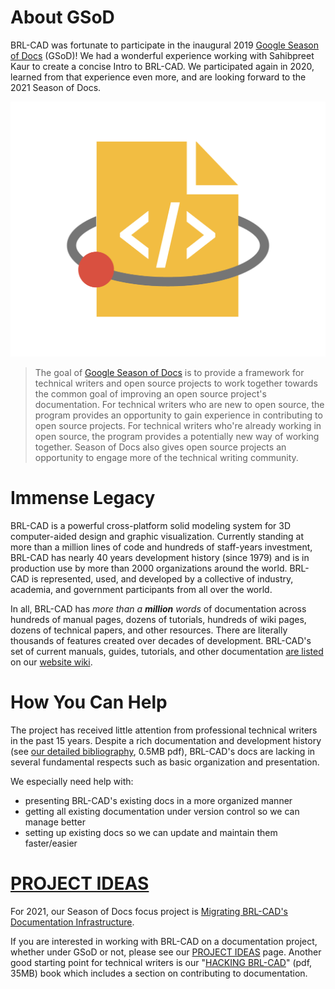 # About GSoD

BRL-CAD was fortunate to participate in the inaugural 2019 [Google
Season of Docs](https://developers.google.com/season-of-docs/) (GSoD)!
We had a wonderful experience working with Sahibpreet Kaur to create a
concise Intro to BRL-CAD. We participated again in 2020, learned from
that experience even more, and are looking forward to the 2021 Season of
Docs.

![](img/GSoD2019.png)

> The goal of [Google Season of
> Docs](https://developers.google.com/season-of-docs/) is to provide a
> framework for technical writers and open source projects to work
> together towards the common goal of improving an open source project's
> documentation. For technical writers who are new to open source, the
> program provides an opportunity to gain experience in contributing to
> open source projects. For technical writers who're already working in
> open source, the program provides a potentially new way of working
> together. Season of Docs also gives open source projects an
> opportunity to engage more of the technical writing community.

# Immense Legacy

BRL-CAD is a powerful cross-platform solid modeling system for 3D
computer-aided design and graphic visualization. Currently standing at
more than a million lines of code and hundreds of staff-years
investment, BRL-CAD has nearly 40 years development history (since 1979)
and is in production use by more than 2000 organizations around the
world. BRL-CAD is represented, used, and developed by a collective of
industry, academia, and government participants from all over the world.

In all, BRL-CAD has *more than a **million** words* of documentation
across hundreds of manual pages, dozens of tutorials, hundreds of wiki
pages, dozens of technical papers, and other resources. There are
literally thousands of features created over decades of development.
BRL-CAD's set of current manuals, guides, tutorials, and other
documentation [are listed](doc/Documentation.md) on our [website
wiki](doc/Main_page.md).

# How You Can Help

The project has received little attention from professional technical
writers in the past 15 years. Despite a rich documentation and
development history (see [our detailed
bibliography](http://brlcad.org/BRL-CAD_Bibliography.pdf), 0.5MB pdf),
BRL-CAD's docs are lacking in several fundamental respects such as basic
organization and presentation.

We especially need help with:

-   presenting BRL-CAD's existing docs in a more organized manner
-   getting all existing documentation under version control so we can
    manage better
-   setting up existing docs so we can update and maintain them
    faster/easier

# [PROJECT IDEAS](https://brlcad.org/w/index.php?title=Google_Season_of_Docs/Project_Ideas)

For 2021, our Season of Docs focus project is [Migrating BRL-CAD's
Documentation
Infrastructure](Google_Season_of_Docs/Proposal.md).

If you are interested in working with BRL-CAD on a documentation
project, whether under GSoD or not, please see our [PROJECT
IDEAS](https://brlcad.org/w/index.php?title=Google_Season_of_Docs/Project_Ideas)
page. Another good starting point for technical writers is our "[HACKING
BRL-CAD](http://brlcad.org/HACKING_BRL-CAD.pdf)" (pdf, 35MB) book which
includes a section on contributing to documentation.
